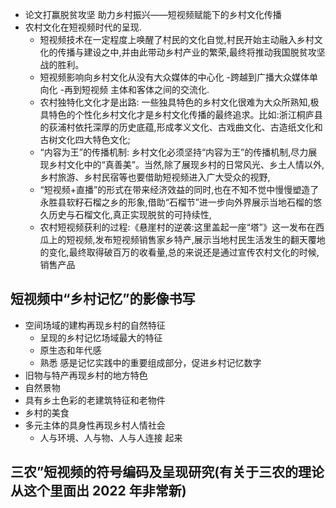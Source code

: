 + 论文打赢脱贫攻坚 助力乡村振兴——短视频赋能下的乡村文化传播
+ 农村文化在短视频时代的呈现.
  + 短视频技术在一定程度上唤醒了村民的文化自觉,村民开始主动融入乡村文化的传播与建设之中,并由此带动乡村产业的繁荣,最终将推动我国脱贫攻坚战的胜利。
  + 短视频影响向乡村文化从没有大众媒体的中心化 -跨越到广播大众媒体单向化 -再到短视频 主体和客体之间的交流化.
  + 农村独特化文化才是出路: 一些独具特色的乡村文化很难为大众所熟知,极具特色的个性化乡村文化才是乡村文化传播的最终追求。比如:浙江桐庐县的荻浦村依托深厚的历史底蕴,形成孝义文化、古戏曲文化、古造纸文化和古树文化四大特色文化;
  + “内容为王”的传播机制: 乡村文化必须坚持“内容为王”的传播机制,尽力展现乡村文化中的“真善美”。当然,除了展现乡村的日常风光、乡土人情以外,乡村旅游、乡村民宿等也要借助短视频进入广大受众的视野,
  + “短视频+直播”的形式在带来经济效益的同时,也在不知不觉中慢慢塑造了永胜县软籽石榴之乡的形象,借助“石榴节”进一步向外界展示当地石榴的悠久历史与石榴文化,真正实现脱贫的可持续性,
  + 农村短视频获利的过程:《悬崖村的逆袭:这里盖起一座“塔”》这一发布在西瓜上的短视频,发布短视频销售家乡特产,展示当地村民生活发生的翻天覆地的变化,最终取得破百万的收看量,总的来说还是通过宣传农村文化的时候,销售产品


## 短视频中“乡村记忆”的影像书写
+ 空间场域的建构再现乡村的自然特征
  + 呈现的乡村记忆场域最大的特征
   +  原生态和年代感
   +  熟悉 感是记忆实践中的重要组成部分，促进乡村记忆数字
+ 旧物与特产再现乡村的地方特色
 + 自然景物
 + 具有乡土色彩的老建筑特征和老物件
 + 乡村的美食
+ 多元主体的具身性再现乡村人情社会
  + 人与环境、人与物、人与人连接 起来


## 三农”短视频的符号编码及呈现研究(有关于三农的理论从这个里面出 2022 年非常新)

